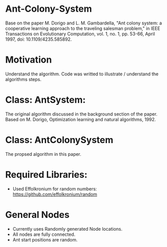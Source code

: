 # Ant-Colony-System
Base on the paper M. Dorigo and L. M. Gambardella, "Ant colony system: a cooperative learning approach to the traveling salesman problem," in IEEE Transactions on Evolutionary Computation, vol. 1, no. 1, pp. 53-66, April 1997, doi: 10.1109/4235.585892.

# Motivation
Understand the algorithm. Code was writted to illustrate / understand the algorithms steps.

# Class: AntSystem: 
The original algorithm discussed in the background section of the paper. Based on M. Dorigo, Optimization learning and natural algorithms, 1992.

# Class: AntColonySystem
The propsed algorithm in this paper.

# Required Libraries:
 - Used Effolkronium for random numbers: https://github.com/effolkronium/random

# General Nodes
 - Currently uses Randomly generated Node locations.
 - All nodes are fully connected.
 - Ant start positions are random.
